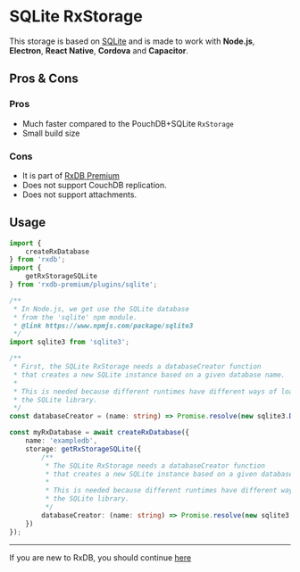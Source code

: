 # SQLite RxStorage

This storage is based on [SQLite](https://www.sqlite.org/index.html) and is made to work with **Node.js**, **Electron**, **React Native**, **Cordova** and **Capacitor**.

## Pros & Cons

### Pros

- Much faster compared to the PouchDB+SQLite `RxStorage`
- Small build size

### Cons

- It is part of [RxDB Premium](./premium.md)
- Does not support CouchDB replication.
- Does not support attachments.


## Usage

```ts
import {
    createRxDatabase
} from 'rxdb';
import {
    getRxStorageSQLite
} from 'rxdb-premium/plugins/sqlite';

/**
 * In Node.js, we get use the SQLite database
 * from the 'sqlite' npm module.
 * @link https://www.npmjs.com/package/sqlite3
 */
import sqlite3 from 'sqlite3';

/**
 * First, the SQLite RxStorage needs a databaseCreator function
 * that creates a new SQLite instance based on a given database name.
 * 
 * This is needed because different runtimes have different ways of loading
 * the SQLite library.
 */
const databaseCreator = (name: string) => Promise.resolve(new sqlite3.Database(name));

const myRxDatabase = await createRxDatabase({
    name: 'exampledb',
    storage: getRxStorageSQLite({
        /**
         * The SQLite RxStorage needs a databaseCreator function
         * that creates a new SQLite instance based on a given database name.
         * 
         * This is needed because different runtimes have different ways of loading
         * the SQLite library.
         */
        databaseCreator: (name: string) => Promise.resolve(new sqlite3.Database(name))
    })
});
```


--------------------------------------------------------------------------------

If you are new to RxDB, you should continue [here](./rx-storage-worker.md)

